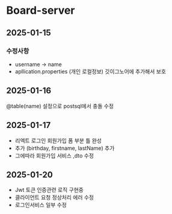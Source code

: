 # Board-server

## 2025-01-15
### 수정사항
- username -> name 
- apllication.properties (개인 로컬정보) 깃이그노어에 추가해서 보호

## 2025-01-16
@table(name) 설정으로 postsql에서 충돌 수정

## 2025-01-17
- 리엑트 로그인 회원가입 폼 부분 틀 완성
- 추가 (birthday, firstname, lastName) 추가 
- 그에따라 회원가입 서비스 ,dto 수정

## 2025-01-20 
- Jwt 토큰 인증관련 로직 구현중
- 클라이언트 요청 정상처리 에러 수정
- 로그인서비스 일부 수정
